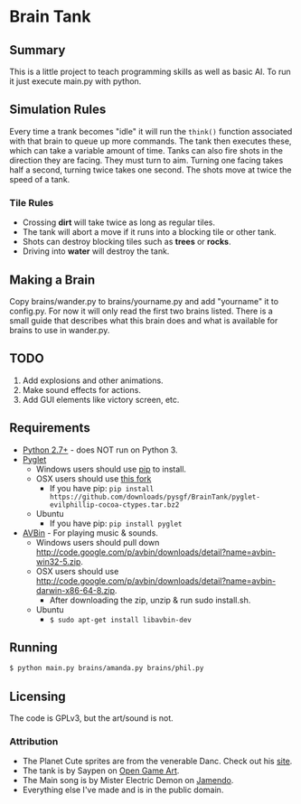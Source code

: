 # Brain Tank
## Summary
This is a little project to teach programming skills as well as basic AI.
To run it just execute main.py with python.

## Simulation Rules
Every time a trank becomes "idle" it will run the `think()` function associated
with that brain to queue up more commands. 
The tank then executes these, which can take a variable amount of time.
Tanks can also fire shots in the direction they are facing. 
They must turn to aim. 
Turning one facing takes half a second, turning twice takes one second.
The shots move at twice the speed of a tank.

### Tile Rules
  * Crossing __dirt__ will take twice as long as regular tiles.
  * The tank will abort a move if it runs into a blocking tile or other tank.
  * Shots can destroy blocking tiles such as __trees__ or __rocks__.
  * Driving into __water__ will destroy the tank.

## Making a Brain
Copy brains/wander.py to brains/yourname.py and add "yourname" it to config.py.
For now it will only read the first two brains listed.
There is a small guide that describes what this brain does and what is 
available for brains to use in wander.py.

## TODO
  1. Add explosions and other animations.
  2. Make sound effects for actions.
  3. Add GUI elements like victory screen, etc.

## Requirements
  * [Python 2.7+](http://www.python.org/) - does NOT run on Python 3.
  * [Pyglet](http://pyglet.org/)
    * Windows users should use [pip](http://www.pip-installer.org/) to install.
    * OSX users should use [this fork](http://code.google.com/r/evilphillip-cocoa-ctypes/) 
      * If you have pip: `pip install https://github.com/downloads/pysgf/BrainTank/pyglet-evilphillip-cocoa-ctypes.tar.bz2`
    * Ubuntu
      * If you have pip: `pip install pyglet`
  * [AVBin](http://code.google.com/p/avbin/) - For playing music & sounds.
    * Windows users should pull down http://code.google.com/p/avbin/downloads/detail?name=avbin-win32-5.zip.
    * OSX users should use http://code.google.com/p/avbin/downloads/detail?name=avbin-darwin-x86-64-8.zip.
      * After downloading the zip, unzip & run sudo install.sh.
    * Ubuntu
      * `$ sudo apt-get install libavbin-dev`

## Running
```bash
$ python main.py brains/amanda.py brains/phil.py
```

## Licensing
The code is GPLv3, but the art/sound is not.

### Attribution
  * The Planet Cute sprites are from the venerable Danc. Check out his [site](http://www.lostgarden.com).
  * The tank is by Saypen on [Open Game Art](http://opengameart.org/content/american-tank).
  * The Main song is by Mister Electric Demon on [Jamendo](http://www.jamendo.com/en/album/7686).
  * Everything else I've made and is in the public domain.
